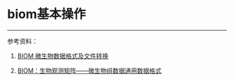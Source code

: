 # biom基本操作



---
参考资料：
1. [BIOM 微生物数据格式及文件转换](https://www.omicsclass.com/article/1314)

1. [BIOM：生物观测矩阵——微生物组数据通用数据格式](http://wap.sciencenet.cn/blog-3334560-1149366.html?mobile=1)
